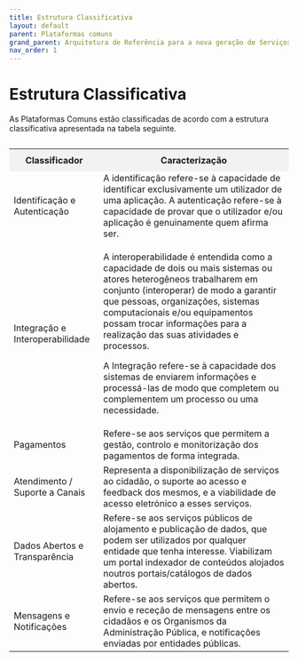 ```yaml
---
title: Estrutura Classificativa
layout: default
parent: Plataformas comuns
grand_parent: Arquitetura de Referência para a nova geração de Serviços Públicos Digitais
nav_order: 1
---
```


# Estrutura Classificativa

As Plataformas Comuns estão classificadas de acordo com a estrutura classificativa apresentada na tabela seguinte.

<table>
  <caption></caption>
  <tr>
    <th style="background-color: #f2f2f2; padding: 10px;">Classificador</th>
    <th style="background-color: #f2f2f2; padding: 10px;">Caracterização</th>
  </tr>
  <tr>
    <td>Identificação e Autenticação</td>
    <td>A identificação refere-se à capacidade de identificar exclusivamente um utilizador de uma aplicação. A autenticação refere-se à capacidade de provar que o utilizador e/ou aplicação é genuinamente quem afirma ser.</td>
  </tr>
  <tr>
    <td>Integração e Interoperabilidade</td>
    <td>
      <p>A interoperabilidade é entendida como a capacidade de dois ou mais sistemas ou atores heterogêneos trabalharem em conjunto (interoperar) de modo a garantir que pessoas, organizações, sistemas computacionais e/ou equipamentos possam trocar informações para a realização das suas atividades e processos.</p>
      <p>A Integração refere-se à capacidade dos sistemas de enviarem informações e processá-las de modo que completem ou complementem um processo ou uma necessidade.</p>
    </td>
  </tr>
  <tr>
    <td>Pagamentos</td>
    <td>Refere-se aos serviços que permitem a gestão, controlo e monitorização dos pagamentos de forma integrada.</td>
  </tr>
  <tr>
    <td>Atendimento / Suporte a Canais</td>
    <td>Representa a disponibilização de serviços ao cidadão, o suporte ao acesso e feedback dos mesmos, e a viabilidade de acesso eletrónico a esses serviços.</td>
  </tr>
  <tr>
    <td>Dados Abertos e Transparência</td>
    <td>Refere-se aos serviços públicos de alojamento e publicação de dados, que podem ser utilizados por qualquer entidade que tenha interesse. Viabilizam um portal indexador de conteúdos alojados noutros portais/catálogos de dados abertos.</td>
  </tr>
  <tr>
    <td>Mensagens e Notificações</td>
    <td>Refere-se aos serviços que permitem o envio e receção de mensagens entre os cidadãos e os Organismos da Administração Pública, e notificações enviadas por entidades públicas.</td>
  </tr>
</table>
